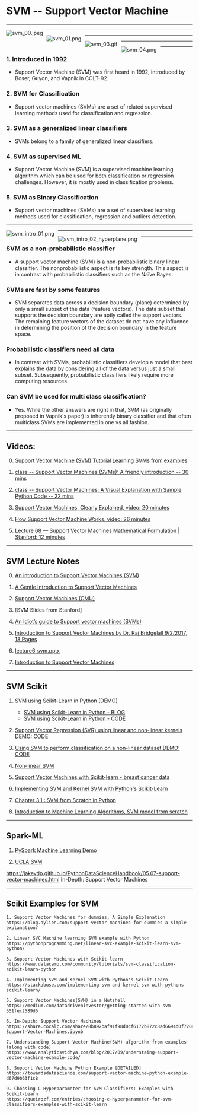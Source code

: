 # SVM -- Support Vector Machine

------

<img src="./svm_00.jpeg"
     alt="svm_00.jpeg"
     style="float: left; margin-right: 10px;"
/>

-------

<img src="./svm_01.png"
     alt="svm_01.png"
     style="float: left; margin-right: 10px;"
/>

-------

<img src="./svm_03.gif"
     alt="svm_03.gif"
     style="float: left; margin-right: 10px;"
/>

-------
<img src="./svm_04.png"
     alt="svm_04.png"
     style="float: left; margin-right: 10px;"
/>

-------

### 1. Introduced in 1992
* Support Vector Machine (SVM) was first 
  heard in 1992, introduced by Boser, Guyon, 
  and  Vapnik in COLT-92. 

### 2. SVM for Classification
* Support vector machines (SVMs) are a set 
  of related supervised learning methods used 
  for classification and regression. 

### 3. SVM as a generalized linear classifiers
* SVMs belong to a family of generalized linear 
classifiers.

### 4. SVM as supervised ML
* Support Vector Machine (SVM) is a supervised 
  machine learning algorithm which can be used 
  for both classification or regression challenges. 
  However,  it is mostly used in classification 
  problems. 

### 5. SVM as Binary Classification
* Support vector machines (SVMs) are a set of 
  supervised learning methods used for classification, 
  regression and outliers detection.
  

------

<img src="./svm_intro_01.png"
     alt="svm_intro_01.png"
     style="float: left; margin-right: 10px;"
/>

------

<img src="./svm_intro_02_hyperplane.png"
     alt="svm_intro_02_hyperplane.png"
     style="float: left; margin-right: 10px;"
/>

------

### SVM as a non-probabilistic  classifier
* A support vector machine (SVM) is a non-probabilistic 
binary linear classifier. The nonprobabilistic aspect 
is its key strength. This aspect is in contrast with 
probabilistic classifiers such as the Naïve Bayes. 

### SVMs are fast by some features
* SVM separates data across a decision boundary 
(plane) determined by only a small subset of the 
data (feature vectors). The data subset that supports 
the decision boundary are aptly called the support 
vectors. The remaining feature vectors of the dataset 
do not have any influence in determining the position 
of the decision boundary in the feature space. 

### Probabilistic classifiers need all data
* In contrast with SVMs, probabilistic classifiers 
  develop a model that best explains the data by 
  considering all of the data versus just a small 
  subset. Subsequently, probabilistic classifiers 
  likely require more computing resources.

### Can SVM be used for multi class classification?
* Yes. While the other answers are right in that, SVM 
(as originally proposed in Vapnik's paper) is inherently 
binary classifier and that often multiclass SVMs are 
implemented in one vs all fashion.

-----

## Videos:
0. [Support Vector Machine (SVM) Tutorial Learning SVMs from examples](https://blog.statsbot.co/support-vector-machines-tutorial-c1618e635e93)

1. [class -- Support Vector Machines (SVMs): A friendly introduction -- 30 mins](https://www.youtube.com/watch?v=Lpr__X8zuE8)

2. [class -- Support Vector Machines: A Visual Explanation with Sample Python Code -- 22 mins](https://www.youtube.com/watch?v=N1vOgolbjSc)

3. [Support Vector Machines, Clearly Explained, video: 20 minutes](https://www.youtube.com/watch?v=efR1C6CvhmE)

4. [How Support Vector Machine Works, video: 26 minutes](https://www.youtube.com/watch?v=TtKF996oEl8)

5. [Lecture 68 — Support Vector Machines Mathematical Formulation | Stanford: 12 minutes](https://www.youtube.com/watch?v=ax8LxRZCORU)

-----

## SVM Lecture Notes

<!--
0. (images: hyperplane)
SVM: Feature Selection and Kernels
https://towardsdatascience.com/svm-feature-selection-and-kernels-840781cc1a6c
-->

0. [An introduction to Support Vector Machines (SVM)](https://monkeylearn.com/blog/introduction-to-support-vector-machines-svm/)

1. [A Gentle Introduction to Support Vector Machines](https://med.nyu.edu/chibi/sites/default/files/chibi/Final.pdf)
<!-- svm_lecture_notes_final.pdf -->

2. [Support Vector Machines  (CMU)]()
<!--  svm_CMU.ppt -->

3. [SVM Slides from Stanford]
<!-- lecture14-SVMs.ppt -->

4. [An Idiot’s guide to Support vector machines (SVMs)](http://web.mit.edu/6.034/wwwbob/svm-notes-long-08.pdf)

5. [Introduction to Support Vector Machines by Dr. Raj Bridgelall 9/2/2017, 18 Pages](https://www.ugpti.org/smartse/resources/downloads/support-vector-machines.pdf)

6. [lecture6_svm.pptx]()
<!--  lecture6_svm.pptx -->

7. [Introduction to Support Vector Machines](https://docs.opencv.org/2.4/doc/tutorials/ml/introduction_to_svm/introduction_to_svm.html)

------

## SVM Scikit

<!--
Feb. 13: DEMO Iris data set
Support Vector Machines Tutorial – Learn to implement SVM in Python
https://data-flair.training/blogs/svm-support-vector-machine-tutorial/

Example of a Kernel: GOOD
https://jakevdp.github.io/PythonDataScienceHandbook/05.07-support-vector-machines.html

Different kernels example:
Implementing SVM and Kernel SVM with Python's Scikit-Learn
https://stackabuse.com/implementing-svm-and-kernel-svm-with-pythons-scikit-learn/

-->

1. SVM using Scikit-Learn in Python (DEMO)
	* [SVM using Scikit-Learn in Python - BLOG](https://www.learnopencv.com/support-vector-machines-svm/)
	* [SVM using Scikit-Learn in Python - CODE](https://www.learnopencv.com/svm-using-scikit-learn-in-python/)

2. [Support Vector Regression (SVR) using linear and non-linear kernels DEMO: CODE](https://scikit-learn.org/0.18/auto_examples/svm/plot_svm_regression.html)

3. [Using SVM to perform classification on a non-linear dataset DEMO: CODE](https://www.geeksforgeeks.org/ml-using-svm-to-perform-classification-on-a-non-linear-dataset/)

4. [Non-linear SVM](https://github.com/htygithub/machine-learning-python/blob/master/SVM/EX1_Non_linear_SVM.md)

5. [Support Vector Machines with Scikit-learn - breast cancer data](https://www.datacamp.com/community/tutorials/svm-classification-scikit-learn-python)

6. [Implementing SVM and Kernel SVM with Python's Scikit-Learn](https://stackabuse.com/implementing-svm-and-kernel-svm-with-pythons-scikit-learn/)

7. [Chapter 3.1 : SVM from Scratch in Python](https://medium.com/deep-math-machine-learning-ai/chapter-3-1-svm-from-scratch-in-python-86f93f853dc)

8. [Introduction to Machine Learning Algorithms, SVM model from scratch](https://towardsdatascience.com/support-vector-machine-introduction-to-machine-learning-algorithms-934a444fca47)

<!-- 
1.7 (may be) 
Example of linear and non-linear models
https://scipy-lectures.org/packages/scikit-learn/auto_examples/plot_svm_non_linear.html

1.8 (may be)
SCIKIT-LEARN : SUPPORT VECTOR MACHINES (SVM) II
https://www.bogotobogo.com/python/scikit-learn/scikit_machine_learning_Support_Vector_Machines_SVM_2.php


2. Classifying data using Support Vector Machines(SVMs) in Python
https://www.geeksforgeeks.org/classifying-data-using-support-vector-machinessvms-in-python/

Support Vector Machines with Scikit-learn
https://www.datacamp.com/community/tutorials/svm-classification-scikit-learn-python

In-Depth: Support Vector Machines
https://jakevdp.github.io/PythonDataScienceHandbook/05.07-support-vector-machines.html


Support Vector Machine - Classification (SVM)
https://www.saedsayad.com/support_vector_machine.htm

Understanding Support Vector Machine algorithm from examples (along with code)
https://www.analyticsvidhya.com/blog/2017/09/understaing-support-vector-machine-example-code/

Scikit User Manual
1.4. Support Vector Machines
https://scikit-learn.org/stable/modules/svm.html#svm-classification


Mathematical: Support Vector Machine Python Example
https://towardsdatascience.com/support-vector-machine-python-example-d67d9b63f1c8


Linear SVC Machine learning SVM example with Python
https://pythonprogramming.net/linear-svc-example-scikit-learn-svm-python/


SCIKIT-LEARN : SUPPORT VECTOR MACHINES (SVM)
https://www.bogotobogo.com/python/scikit-learn/scikit_machine_learning_Support_Vector_Machines_SVM.php
-->

-----

## Spark-ML

1. [PySpark Machine Learning Demo](http://www.bdxconsult.com/demo/PySpark_SVM_demo.pdf)

2. [UCLA SVM](http://web.cs.ucla.edu/~mtgarip/linear.html)


https://jakevdp.github.io/PythonDataScienceHandbook/05.07-support-vector-machines.html
In-Depth: Support Vector Machines

-----

## Scikit Examples for SVM

````
1. Support Vector Machines for dummies; A Simple Explanation
https://blog.aylien.com/support-vector-machines-for-dummies-a-simple-explanation/

2. Linear SVC Machine learning SVM example with Python
https://pythonprogramming.net/linear-svc-example-scikit-learn-svm-python/
        
3. Support Vector Machines with Scikit-learn
https://www.datacamp.com/community/tutorials/svm-classification-scikit-learn-python

4. Implementing SVM and Kernel SVM with Python's Scikit-Learn
https://stackabuse.com/implementing-svm-and-kernel-svm-with-pythons-scikit-learn/

5. Support Vector Machines(SVM) in a Nutshell
https://medium.com/datadriveninvestor/getting-started-with-svm-551fec2589d5

6. In-Depth: Support Vector Machines
https://share.cocalc.com/share/8b892baf91f98d0cf6172b872c8ad6694d0f7204/PythonDataScienceHandbook/notebooks/05.07-Support-Vector-Machines.ipynb

7. Understanding Support Vector Machine(SVM) algorithm from examples (along with code)
https://www.analyticsvidhya.com/blog/2017/09/understaing-support-vector-machine-example-code/

8. Support Vector Machine Python Example [DETAILED]
https://towardsdatascience.com/support-vector-machine-python-example-d67d9b63f1c8

9. Choosing C Hyperparameter for SVM Classifiers: Examples with Scikit-Learn
https://queirozf.com/entries/choosing-c-hyperparameter-for-svm-classifiers-examples-with-scikit-learn

````